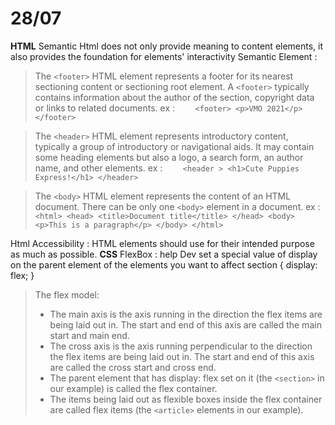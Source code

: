 # 28/07
**HTML**
Semantic Html does not only provide meaning to content elements, it also provides the foundation for elements' interactivity
Semantic Element : 

> The `<footer>` HTML element represents a footer for its nearest sectioning content or sectioning root element. A `<footer>` typically contains information about the author of the section, copyright data or links to related documents.
> ex :
`    <footer>
        <p>VMO 2021</p>
    </footer>`

> The `<header>` HTML element represents introductory content, typically a group of introductory or navigational aids. It may contain some heading elements but also a logo, a search form, an author name, and other elements.
> ex :
`    <header >
        <h1>Cute Puppies Express!</h1>
    </header>`

> The `<body>` HTML element represents the content of an HTML document. There can be only one `<body>` element in a document.
> ex : 
`    <html>
    <head>
        <title>Document title</title>
    </head>
    <body>
        <p>This is a paragraph</p>
    </body>
    </html>`

Html Accessibility :  HTML elements should use for their intended purpose as much as possible.
**CSS** 
FlexBox : help Dev set a special value of display on the parent element of the elements you want to affect
    section {
        display: flex;
            }
> The flex model:
> - The main axis is the axis running in the direction the flex items are being laid out in. The start and end of this axis are called the main start and main end.
> - The cross axis is the axis running perpendicular to the direction the flex items are being laid out in. The start and end of this axis are called the cross start and cross end.
> - The parent element that has display: flex set on it (the `<section>` in our example) is called the flex container.
> - The items being laid out as flexible boxes inside the flex container are called flex items (the `<article>` elements in our example).
